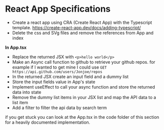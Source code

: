 # React App Specifications

- Create a react app using CRA (Create React App) with the Typescript template. https://create-react-app.dev/docs/adding-typescript/
- Delete the css and SVg files and remove the references from App and index

**In App.tsx**
- Replace the returned JSX with `<p>hello world</p>`
- Make an Async call function to github to retrieve your github repos. for example if I wanted to get mine I could use `GET https://api.github.com/users/Jonjoe/repos`
- In the returned JSX create an input field and a dummy list
- Store the input fields value in App's state
- Implement useEffect to call your async function and store the returned data into state
- Remove the dummy list items in your JSX list and map the API data to a list item
- Add a filter to filter the api data by search term

if you get stuck you can look at the App.tsx in the code folder of this section for a heavily documented implementation.
